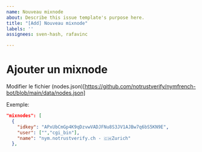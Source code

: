 ```yaml
---
name: Nouveau mixnode
about: Describe this issue template's purpose here.
title: "[Add] Nouveau mixnode"
labels: ''
assignees: sven-hash, rafavinc

---
```


# Ajouter un mixnode 

Modifier le fichier (nodes.json)[https://github.com/notrustverify/nymfrench-bot/blob/main/data/nodes.json]

Exemple:
```json
"mixnodes": [
  {
    "idkey": "APxUbCmGp4K9qDzvwVADJFNu8S3JV1AJBw7q6bS5KN9E",
    "user": ["","cgi_bin"],
    "name": "nym.notrustverify.ch - 🇨🇭Zurich"
  },
```
